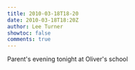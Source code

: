 ```yaml
---
title: 2010-03-18T18-20
date: 2010-03-18T18:20Z
author: Lee Turner
showtoc: false
comments: true
---
```


Parent's evening tonight at Oliver's school

